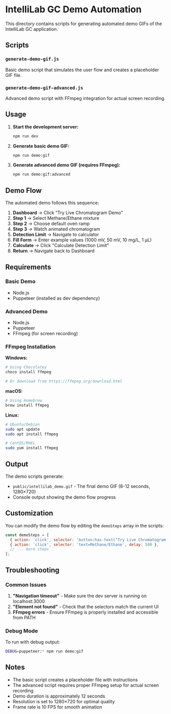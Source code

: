 # IntelliLab GC Demo Automation

This directory contains scripts for generating automated demo GIFs of the IntelliLab GC application.

## Scripts

### `generate-demo-gif.js`
Basic demo script that simulates the user flow and creates a placeholder GIF file.

### `generate-demo-gif-advanced.js`
Advanced demo script with FFmpeg integration for actual screen recording.

## Usage

1. **Start the development server:**
   ```bash
   npm run dev
   ```

2. **Generate basic demo GIF:**
   ```bash
   npm run demo:gif
   ```

3. **Generate advanced demo GIF (requires FFmpeg):**
   ```bash
   npm run demo:gif:advanced
   ```

## Demo Flow

The automated demo follows this sequence:

1. **Dashboard** → Click "Try Live Chromatogram Demo"
2. **Step 1** → Select Methane/Ethane mixture
3. **Step 2** → Choose default oven ramp
4. **Step 3** → Watch animated chromatogram
5. **Detection Limit** → Navigate to calculator
6. **Fill Form** → Enter example values (1000 mV, 50 mV, 10 mg/L, 1 µL)
7. **Calculate** → Click "Calculate Detection Limit"
8. **Return** → Navigate back to Dashboard

## Requirements

### Basic Demo
- Node.js
- Puppeteer (installed as dev dependency)

### Advanced Demo
- Node.js
- Puppeteer
- FFmpeg (for screen recording)

### FFmpeg Installation

**Windows:**
```bash
# Using Chocolatey
choco install ffmpeg

# Or download from https://ffmpeg.org/download.html
```

**macOS:**
```bash
# Using Homebrew
brew install ffmpeg
```

**Linux:**
```bash
# Ubuntu/Debian
sudo apt update
sudo apt install ffmpeg

# CentOS/RHEL
sudo yum install ffmpeg
```

## Output

The demo scripts generate:
- `public/intellilab_demo.gif` - The final demo GIF (8-12 seconds, 1280×720)
- Console output showing the demo flow progress

## Customization

You can modify the demo flow by editing the `demoSteps` array in the scripts:

```javascript
const demoSteps = [
  { action: 'click', selector: 'button:has-text("Try Live Chromatogram Demo")', delay: 1000 },
  { action: 'click', selector: 'text=Methane/Ethane', delay: 500 },
  // ... more steps
];
```

## Troubleshooting

### Common Issues

1. **"Navigation timeout"** - Make sure the dev server is running on localhost:3000
2. **"Element not found"** - Check that the selectors match the current UI
3. **FFmpeg errors** - Ensure FFmpeg is properly installed and accessible from PATH

### Debug Mode

To run with debug output:
```bash
DEBUG=puppeteer:* npm run demo:gif
```

## Notes

- The basic script creates a placeholder file with instructions
- The advanced script requires proper FFmpeg setup for actual screen recording
- Demo duration is approximately 12 seconds
- Resolution is set to 1280×720 for optimal quality
- Frame rate is 10 FPS for smooth animation
